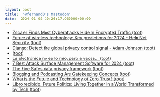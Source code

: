 ```yaml
---
layout: post
title:  "@fernand0's Mastodon"
date:  2024-01-08 10:26:17.980000+00:00
---
```

*  [Zscaler Finds Most Cyberattacks Hide In Encrypted Traffic ](https://www.zscaler.es/press/zscaler-threatlabz-finds-most-cyberattacks-hide-encrypted-traffi) ([toot](https://mastodon.social/@fernand0/111719846902366435))
*  [Future of wireless technology: Key predictions for 2024 - Help Net Security ](https://www.helpnetsecurity.com/2023/12/22/wireless-technology-2024-predictions) ([toot](https://mastodon.social/@fernand0/111719699409190152))
*  [Django: Detect the global privacy control signal - Adam Johnson ](https://adamj.eu/tech/2023/12/27/django-global-privacy-control) ([toot](https://mastodon.social/@fernand0/111717951037266973))
*  [ ](https://mastodon.social/users/fernand0/statuses/111716562950389012/activity) ([toot](https://mastodon.social/users/fernand0/statuses/111716562950389012/activity))
*  [La electrónica no es lo mío, pero a veces… ](https://avecesunafoto.wordpress.com/2024/01/07/la-electronica-no-es-lo-mio-pero-a-veces) ([toot](https://mastodon.social/@fernand0/111716163746052825))
*  [7 Best Attack Surface Management Software for 2024 ](https://www.esecurityplanet.com/networks/attack-surface-management-tools) ([toot](https://mastodon.social/@fernand0/111716114420799317))
*  [The Five Safes data privacy framework ](https://www.johndcook.com/blog/2024/01/05/five-safes) ([toot](https://mastodon.social/@fernand0/111715865427618454))
*  [Blogging and Podcasting Are Gatekeeping Concepts ](https://danielmiessler.com/p/blogging-podcasting-gatekeeping-concept) ([toot](https://mastodon.social/@fernand0/111715692767086941))
*  [What Is the Future and Technology of Zero Trust? ](https://www.tripwire.com/state-of-security/what-future-and-technology-zero-trus) ([toot](https://mastodon.social/@fernand0/111715316452754354))
*  [Libro recibido. Future Politics: Living Together in a World Transformed by Tech ](https://fotografiasenmovimiento.wordpress.com/2024/01/07/libro-recibido-future-politics-living-together-in-a-world-transformed-by-tech) ([toot](https://mastodon.social/@fernand0/111715284501590262))
